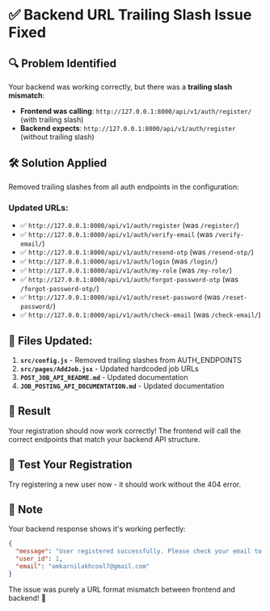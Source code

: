# ✅ Backend URL Trailing Slash Issue Fixed

## 🔍 Problem Identified
Your backend was working correctly, but there was a **trailing slash mismatch**:
- **Frontend was calling**: `http://127.0.0.1:8000/api/v1/auth/register/` (with trailing slash)
- **Backend expects**: `http://127.0.0.1:8000/api/v1/auth/register` (without trailing slash)

## 🛠️ Solution Applied
Removed trailing slashes from all auth endpoints in the configuration:

### Updated URLs:
- ✅ `http://127.0.0.1:8000/api/v1/auth/register` (was `/register/`)
- ✅ `http://127.0.0.1:8000/api/v1/auth/verify-email` (was `/verify-email/`)
- ✅ `http://127.0.0.1:8000/api/v1/auth/resend-otp` (was `/resend-otp/`)
- ✅ `http://127.0.0.1:8000/api/v1/auth/login` (was `/login/`)
- ✅ `http://127.0.0.1:8000/api/v1/auth/my-role` (was `/my-role/`)
- ✅ `http://127.0.0.1:8000/api/v1/auth/forgot-password-otp` (was `/forgot-password-otp/`)
- ✅ `http://127.0.0.1:8000/api/v1/auth/reset-password` (was `/reset-password/`)
- ✅ `http://127.0.0.1:8000/api/v1/auth/check-email` (was `/check-email/`)

## 📁 Files Updated:
1. **`src/config.js`** - Removed trailing slashes from AUTH_ENDPOINTS
2. **`src/pages/AddJob.jsx`** - Updated hardcoded job URLs
3. **`POST_JOB_API_README.md`** - Updated documentation
4. **`JOB_POSTING_API_DOCUMENTATION.md`** - Updated documentation

## 🎯 Result
Your registration should now work correctly! The frontend will call the correct endpoints that match your backend API structure.

## 🧪 Test Your Registration
Try registering a new user now - it should work without the 404 error.

## 📝 Note
Your backend response shows it's working perfectly:
```json
{
  "message": "User registered successfully. Please check your email to verify your account.",
  "user_id": 1,
  "email": "omkarnilakhcool7@gmail.com"
}
```

The issue was purely a URL format mismatch between frontend and backend! 🚀

